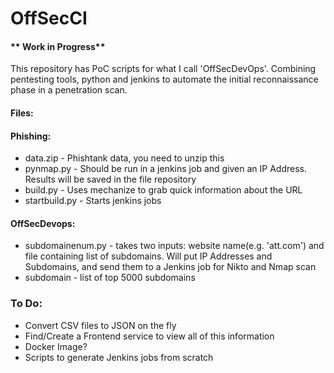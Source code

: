 # OffSecCI
#### ** Work in Progress**

This repository has PoC scripts for what I call 'OffSecDevOps'. Combining pentesting tools, python and jenkins to automate the initial reconnaissance phase in a penetration scan.

#### Files:

#### Phishing:
- data.zip - Phishtank data, you need to unzip this
- pynmap.py - Should be run in a jenkins job and given an IP Address. Results will be saved in the file repository
- build.py - Uses mechanize to grab quick information about the URL
- startbuild.py - Starts jenkins jobs

#### OffSecDevops:
- subdomainenum.py - takes two inputs: website name(e.g. 'att.com') and file containing list of subdomains. Will put IP Addresses and Subdomains, and send them to a Jenkins job for Nikto and Nmap scan
- subdomain - list of top 5000 subdomains


### To Do:
- Convert CSV files to JSON on the fly
- Find/Create a Frontend service to view all of this information
- Docker Image?
- Scripts to generate Jenkins jobs from scratch